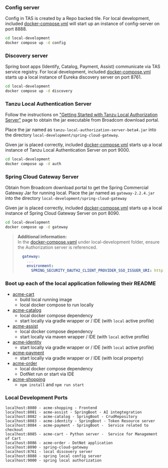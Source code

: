 ### Config server
Config in TAS is created by a Repo backed tile. For local development, included [docker-compose.yml](docker-compose.yaml) will start up an instance of config-server on port 8888.

```bash
cd local-development
docker compose up -d config
```

### Discovery server
Spring boot apps (Identify, Catalog, Payment, Assist) communicate via TAS service registry. For local development, included [docker-compose.yml](docker-compose.yaml) starts up a local instance of Eureka discovery server on port 8761.

```bash
cd local-development
docker compose up -d discovery
```

### Tanzu Local Authentication Server
Follow the instructions on ["Getting Started with Tanzu Local Authorization Server"](https://docs.vmware.com/en/Tanzu-Spring-Runtime/Commercial/Tanzu-Spring-Runtime/local-auth-server-about-local-auth-server.html) page to obtain the jar executable from Broadcom download portal.

Place the jar named as `tanzu-local-authorization-server-beta4.jar` into the directory `local-development/spring-cloud-gateway`.

Given jar is placed correctly, included [docker-compose.yml](docker-compose.yaml) starts up a local instance of Tanzu Local Authentication Server on port 9000.

```bash
cd local-development
docker compose up -d auth
```

### Spring Cloud Gateway Server

Obtain from Broadcom download portal to get the Spring Commercial Gateway Jar for running local.
Place the jar named as `gateway-2.2.4.jar` into the directory `local-development/spring-cloud-gateway`

Given jar is placed correctly, included [docker-compose.yml](docker-compose.yaml) starts up a local instance of Spring Cloud Gateway Server on port 8090.

```bash
cd local-development
docker compose up -d gateway
```

> **Additional information:**  
> In the [docker-compose.yaml](docker-compose.yaml) under local-development folder, ensure the Authorization server is referenced.
> ```yaml
>   gateway:
>     ...
>     environment:
>       SPRING_SECURITY_OAUTH2_CLIENT_PROVIDER_SSO_ISSUER_URI: http://auth:9000
> ```

### Boot up each of the local application following their README

- [acme-cart](../apps/acme-cart/README.md)
    - build local running image
    - local docker compose to run locally
- [acme-catalog](../apps/acme-catalog/README.md)
    - local docker compose dependency
    - start locally via gradle wrapper or / IDE (with `local` active profile)
- [acme-assist](../apps/acme-assist/README.md)
    - local docker compose dependency
    - start locally via maven wrapper / IDE (with `local` active profile)
- [acme-identity](../apps/acme-identity/README.md)
    - start locally via gradle wrapper or / IDE (with `local` active profile)
- [acme-payment](../apps/acme-payment/README.md)
    - start locally via gradle wrapper or / IDE (with local property)
- [acme-order](../apps/acme-order/README.md)
    - local docker compose dependency
    - DotNet run or start via IDE
- [acme-shopping](../apps/acme-shopping/README.md)
    - `npm install` and `npm run start`

### Local Development Ports
```
localhost:8080 - acme-shopping - Frontend
localhost:8081 - acme-assist - SpringBoot - AI integtegration
localhost:8082 - acme-catalog - SpringBoot - CrudRepository
localhost:8083 - acme-identity - SpringBoot - Token Resource server
localhost:8084 - acme-payment - SpringBoot -  Service related to checkout
localhost:8085 - acme-cart - Python server -  Service for Management of Cart
localhost:8086 - acme-order - DotNet application
localhost:8090 - spring-cloud-gateway 
localhost:8761 - local discovery server
localhost:8888 - spring local config server 
localhost:9000 - spring local authorization 
```
